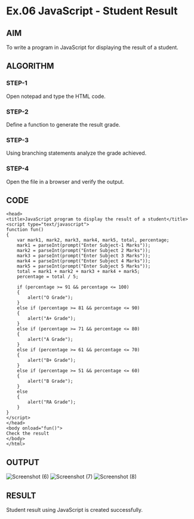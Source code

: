 # Ex.06 JavaScript - Student Result
## AIM
  To write a program in JavaScript for displaying the result of a student.

## ALGORITHM
### STEP-1
  Open notepad and type the HTML code.

### STEP-2
  Define a function to generate the result grade.

### STEP-3
  Using branching statements analyze the grade achieved.

### STEP-4
  Open the file in a browser and verify the output.
  
## CODE
```
<head>
<title>JavaScript program to display the result of a student</title>
<script type="text/javascript">
function fun()
{
    var mark1, mark2, mark3, mark4, mark5, total, percentage;
    mark1 = parseInt(prompt("Enter Subject-1 Marks"));
    mark2 = parseInt(prompt("Enter Subject 2 Marks"));
    mark3 = parseInt(prompt("Enter Subject 3 Marks"));
    mark4 = parseInt(prompt("Enter Subject 4 Marks"));
    mark5 = parseInt(prompt("Enter Subject 5 Marks"));
    total = mark1 + mark2 + mark3 + mark4 + mark5;
    percentage = total / 5;

    if (percentage >= 91 && percentage <= 100)
    {
        alert("O Grade");
    }
    else if (percentage >= 81 && percentage <= 90)
    {
        alert("A+ Grade");
    }
    else if (percentage >= 71 && percentage <= 80)
    {
        alert("A Grade");
    }
    else if (percentage >= 61 && percentage <= 70)
    {
        alert("B+ Grade");
    }
    else if (percentage >= 51 && percentage <= 60)
    {
        alert("B Grade"); 
    }
    else
    {
        alert("RA Grade");
    }
}
</script>
</head>
<body onload="fun()">
Check the result
</body>
</html>
```

## OUTPUT
![Screenshot (6)](https://github.com/Premkumar171223/Ex06_Web-Design/assets/127816632/d13b65b6-dab6-4c26-9a7c-4bb9fc19c760)
![Screenshot (7)](https://github.com/Premkumar171223/Ex06_Web-Design/assets/127816632/2513a16e-ffff-4208-a717-e006860fe7f6)
![Screenshot (8)](https://github.com/Premkumar171223/Ex06_Web-Design/assets/127816632/0836769d-3ed8-4a6c-a466-0259cdd68b5d)



## RESULT
  Student result using JavaScript is created successfully.
